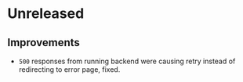 # Unreleased

## Improvements

- `500` responses from running backend were causing retry instead of redirecting
  to error page, fixed.
